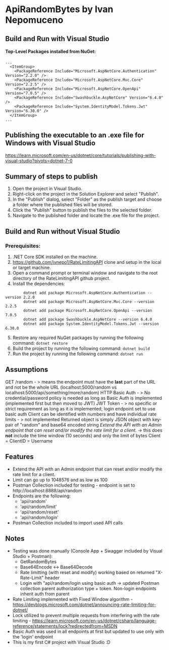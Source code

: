 # ApiRandomBytes by Ivan Nepomuceno

## Build and Run **with** Visual Studio

#### Top-Level Packages installed from NuGet:
```
...
  <ItemGroup>
    <PackageReference Include="Microsoft.AspNetCore.Authentication" Version="2.2.0" />
    <PackageReference Include="Microsoft.AspNetCore.Mvc.Core" Version="2.2.5" />
    <PackageReference Include="Microsoft.AspNetCore.OpenApi" Version="7.0.5" />
    <PackageReference Include="Swashbuckle.AspNetCore" Version="6.4.0" />
    <PackageReference Include="System.IdentityModel.Tokens.Jwt" Version="6.30.0" />
  </ItemGroup>
...
```

## Publishing the executable to an .exe file for Windows with Visual Studio
https://learn.microsoft.com/en-us/dotnet/core/tutorials/publishing-with-visual-studio?pivots=dotnet-7-0

## Summary of steps to publish 
1.   Open the project in Visual Studio.
2.   Right-click on the project in the Solution Explorer and select "Publish".
3.   In the "Publish" dialog, select "Folder" as the publish target and choose a folder where the published files will be stored.
4.   Click the "Publish" button to publish the files to the selected folder.
5.   Navigate to the published folder and locate the .exe file for the project.

## Build and Run **without** Visual Studio

### Prerequisites:

1.  .NET Core SDK installed on the machine.
2.   https://github.com/ivnepo1/RateLimitingAPI clone and setup in the local or target machine.
3.   Open a command prompt or terminal window and navigate to the root directory of the RateLimitingAPI github project.
4.   Install the dependencies:
```
        dotnet add package Microsoft.AspNetCore.Authentication --version 2.2.0
        dotnet add package Microsoft.AspNetCore.Mvc.Core --version 2.2.5
        dotnet add package Microsoft.AspNetCore.OpenApi --version 7.0.5
        dotnet add package Swashbuckle.AspNetCore --version 6.4.0
        dotnet add package System.IdentityModel.Tokens.Jwt --version 6.30.0
```
5.   Restore any required NuGet packages by running the following command: `dotnet restore`
6.   Build the project by running the following command: `dotnet build`
7.  Run the project by running the following command: `dotnet run`

## Assumptions
GET /random - > means the endpoint must have the **last** part of the URL and not be the whole URL (localhost:5000/random vs localhost:5000/api/something/more/random)
HTTP Basic Auth - > No credential/password policy is needed as long as Basic Auth is implemented (implemented first but then moved to JWT)
JWT Token - > no specific or strict requirement as long as it is implemented; login endpoint set to use basic auth
Client can be identified with numbers and have individual rate limits - > not implemented
Returned object is simply JSON object with key-pair of "random" and base64 encoded string
*Extend the API with an Admin endpoint that can reset and/or modify the rate limit for a client.* -> this does **not** include the time window (10 seconds) and only the limit of bytes
Client = ClientID = Username


## Features
- Extend the API with an Admin endpoint that can reset and/or modify the rate limit for a client.
- Limit can go up to 1048576 and as low as 100
- Postman Collection included for testing - endpoint is set to http://localhost:8888/api/random
- Endpoints are the following:
   - 'api/random'
   - 'api/random/limit'
   - 'api/random/reset'
   - 'api/random/login'
- Postman Collection included to import used API calls

## Notes
- Testing was done manually (Console App + Swagger included by Visual Studio + Postman):
    - GetRandomBytes
    - Base64Encode <-> Base64Decode
    - Rate limitting (with reset and modify) working based on returned "X-Rate-Limit" header
    - Login with "api/random/login using basic auth -> updated Postman collection parent authorization type + token. Non-login endpoints inherit auth from parent
- Rate Limiting implemented with Fixed Window algorithm - https://devblogs.microsoft.com/dotnet/announcing-rate-limiting-for-dotnet/
- Lock utilized to prevent multiple requests from interfering with the rate limiting - https://learn.microsoft.com/en-us/dotnet/csharp/language-reference/statements/lock?redirectedfrom=MSDN
- Basic Auth was used in all endpoints at first but updated to use only with the 'login' endpoint
- This is my first C# project with Visual Studio :D 
